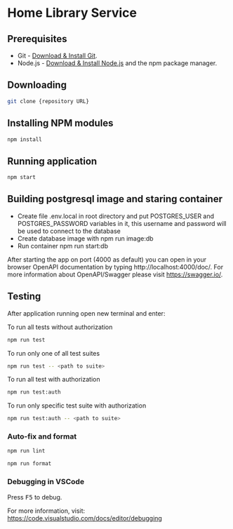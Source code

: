 # Home Library Service

## Prerequisites

- Git - [Download & Install Git](https://git-scm.com/downloads).
- Node.js - [Download & Install Node.js](https://nodejs.org/en/download/) and the npm package manager.

## Downloading

```sh
git clone {repository URL}
```

## Installing NPM modules

```sh
npm install
```

## Running application

```sh
npm start
```

## Building postgresql image and staring container

- Create file .env.local in root directory and put POSTGRES_USER and POSTGRES_PASSWORD variables in it, this username and password will be used to connect to the database
- Create database image with npm run image:db
- Run container npm run start:db

After starting the app on port (4000 as default) you can open
in your browser OpenAPI documentation by typing http://localhost:4000/doc/.
For more information about OpenAPI/Swagger please visit https://swagger.io/.

## Testing

After application running open new terminal and enter:

To run all tests without authorization

```sh
npm run test
```

To run only one of all test suites

```sh
npm run test -- <path to suite>
```

To run all test with authorization

```sh
npm run test:auth
```

To run only specific test suite with authorization

```sh
npm run test:auth -- <path to suite>
```

### Auto-fix and format

```sh
npm run lint
```

```sh
npm run format
```

### Debugging in VSCode

Press <kbd>F5</kbd> to debug.

For more information, visit: https://code.visualstudio.com/docs/editor/debugging
